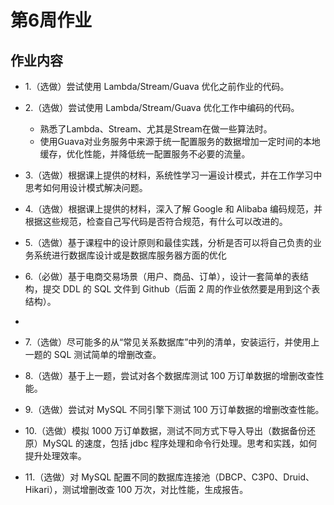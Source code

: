 # 第6周作业

## 作业内容
- 1.（选做）尝试使用 Lambda/Stream/Guava 优化之前作业的代码。

- 2.（选做）尝试使用 Lambda/Stream/Guava 优化工作中编码的代码。
    - 熟悉了Lambda、Stream、尤其是Stream在做一些算法时。
    - 使用Guava对业务服务中来源于统一配置服务的数据增加一定时间的本地缓存，优化性能，并降低统一配置服务不必要的流量。

- 3.（选做）根据课上提供的材料，系统性学习一遍设计模式，并在工作学习中思考如何用设计模式解决问题。

- 4.（选做）根据课上提供的材料，深入了解 Google 和 Alibaba 编码规范，并根据这些规范，检查自己写代码是否符合规范，有什么可以改进的。

- 5.（选做）基于课程中的设计原则和最佳实践，分析是否可以将自己负责的业务系统进行数据库设计或是数据库服务器方面的优化

- 6.（必做）基于电商交易场景（用户、商品、订单），设计一套简单的表结构，提交 DDL 的 SQL 文件到 Github（后面 2 周的作业依然要是用到这个表结构）。
- 

- 7.（选做）尽可能多的从“常见关系数据库”中列的清单，安装运行，并使用上一题的 SQL 测试简单的增删改查。

- 8.（选做）基于上一题，尝试对各个数据库测试 100 万订单数据的增删改查性能。

- 9.（选做）尝试对 MySQL 不同引擎下测试 100 万订单数据的增删改查性能。

- 10.（选做）模拟 1000 万订单数据，测试不同方式下导入导出（数据备份还原）MySQL 的速度，包括 jdbc 程序处理和命令行处理。思考和实践，如何提升处理效率。

- 11.（选做）对 MySQL 配置不同的数据库连接池（DBCP、C3P0、Druid、Hikari），测试增删改查 100 万次，对比性能，生成报告。